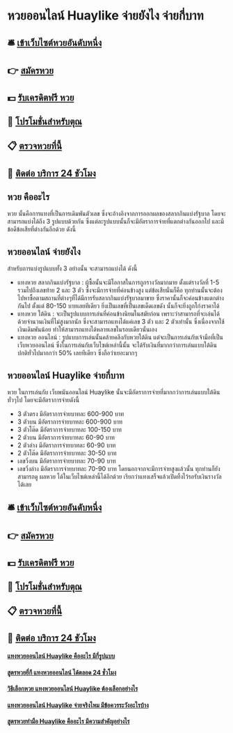 # หวยออนไลน์ Huaylike จ่ายยังไง จ่ายกี่บาท

## 🛎 [เข้าเว็บไซต์หวยอันดับหนึ่ง](https://bit.ly/3qMpiVi)
## 👉 [สมัครหวย](https://bit.ly/3qMpiVi)
## 💵 [รับเครดิตฟรี หวย](https://bit.ly/3RTpj5w)
## 👑 [โปรโมชั่นสำหรับตุณ](https://bit.ly/3RTpj5w)
## 📋 [ตรวจหวยที่นี้](https://bit.ly/3RTpj5w)
## 📱 [ติดต่อ บริการ 24 ชัวโมง](https://bit.ly/3RTpj5w)

## หวย คืออะไร
หวย นั้นคือการแทงที่เป็นการเดิมพันตัวเลข ซึ่งจะอ้างอิงจากการออกผลของสลากกินแบ่งรัฐบาล โดยจะสามารถแบ่งได้ถึง 3 รูปแบบด้วยกัน ซึ่งแต่ละรูปแบบนั้นก็จะมีอัตราการจ่ายที่แตกต่างกันออกไป และมีข้อดีข้อเสียที่ต่างกันอีกด้วย ดังนี้

## หวยออนไลน์ จ่ายยังไง
สำหรับการแบ่งรูปแบบทั้ง 3 อย่างนั้น จะสามารถแบ่งได้ ดังนี้
- แทงหวย สลากกินแบ่งรัฐบาล : ผู้ซื้อนั้นจะมีโอกาสในการถูกรางวัลมากมาย ตั้งแต่รางวัลที่ 1-5 รวมไปถึงเลขท้าย 2 และ 3 ตัว ซึ่งจะมีการจ่ายที่ค่อนข้างสูง แต่ข้อเสียนั่นก็คือ ทุกท่านนั้นจะต้องไปหาซื้อตามสถานที่ต่างๆที่ได้มีการรับสลากกินแบ่งรัฐบาลมาขาย ซึ่งราคานั้นก็จะค่อนข้างแตกต่างกันไป ตั้งแต่ 80-150 บาทเลยทีเดียว ยิ่งเป็นเลขที่เป็นเลขเด็ดเลขดัง นั้นก็จะยิ่งถูกโก่งราคาได้
- แทงหวย ใต้ดิน : จะเป็นรูปแบบการเล่นที่ค่อนข้างนิยมในสมัยก่อน เพราะว่าสามารถที่จะเล่นได้ด้วยจำนวนเงินที่ไม่สูงมากนัก ซึ่งจะสามารถแทงได้แค่เลข 3 ตัว และ 2 ตัวเท่านั้น ซึ่งเนื่องจากใช้เงินเดิมพันน้อย ทำให้สามารถแทงได้หลายเลขในรอบเดียวนั่นเอง
- แทงหวย ออนไลน์ : รูปแบบการเล่นนั้นคล้ายคลึงกับหวยใต้ดิน แต่จะเป็นการเล่นกับเจ้ามือที่เป็น เว็บหวยออนไลน์ ซึ่งในการเล่นกับเว็บไซต์เหล่านี้นั้น จะได้รับเงินที่มากกว่าการเล่นแบบใต้ดินปกติทั่วไปมากกว่า 50% เลยทีเดียว ซึ่งถือว่าเยอะมากๆ

## หวยออนไลน์ Huaylike จ่ายกี่บาท
หวย ในการเล่นกับ เว็บพนันออนไลน์ Huaylike นั้นจะมีอัตราการจ่ายที่มากกว่าการเล่นแบบใต้ดินทั่วๆไป โดยจะมีอัตราการจ่ายดังนี้
- 3 ตัวตรง มีอัตราการจ่ายบาทละ 600-900 บาท
- 3 ตัวบน มีอัตราการจ่ายบาทละ 600-900 บาท
- 3 ตัวโต๊ด มีอัตราการจ่ายบาทละ 100-150 บาท
- 2 ตัวบน มีอัตราการจ่ายบาทละ 60-90 บาท
- 2 ตัวล่าง มีอัตราการจ่ายบาทละ 60-90 บาท
- 2 ตัวโต๊ด มีอัตราการจ่ายบาทละ 30-50 บาท
- เลขวิ่งบน มีอัตราการจ่ายบาทละ 70-90 บาท
- เลขวิ่งล่าง มีอัตราการจ่ายบาทละ 70-90 บาท
โดยนอกจากจะมีการจ่ายสูงแล้วนั้น ทุกท่านก็ยังสามารถดู ผลหวย ได้ในเว็บไซต์เหล่านี้ได้อีกด้วย เรียกว่าแทงเสร็จแล้วเปิดทิ้งไว้รอรับเงินรางวัลได้เลย

## 🛎 [เข้าเว็บไซต์หวยอันดับหนึ่ง](https://bit.ly/3qMpiVi)
## 👉 [สมัครหวย](https://bit.ly/3qMpiVi)
## 💵 [รับเครดิตฟรี หวย](https://bit.ly/3RTpj5w)
## 👑 [โปรโมชั่นสำหรับตุณ](https://bit.ly/3RTpj5w)
## 📋 [ตรวจหวยที่นี้](https://bit.ly/3RTpj5w)
## 📱 [ติดต่อ บริการ 24 ชัวโมง](https://bit.ly/3RTpj5w)

#### [แทงหวยออนไลน์ Huaylike คืออะไร มีกี่รูปแบบ](https://atom.io/themes/แทงหวยออนไลน์%20Huaylike%20คืออะไร%20มีกี่รูปแบบ)
#### [สูตรหวยยี่กี แทงหวยออนไลน์ ได้ตลอด 24 ชั่วโมง](https://atom.io/themes/สูตรหวยยี่กี%20แทงหวยออนไลน์%20ได้ตลอด%2024%20ชั่วโมง)
#### [วิธีเลือกหวย แทงหวยออนไลน์ Huaylike ต้องเลือกอย่างไร](https://atom.io/themes/วิธีเลือกหวย%20แทงหวยออนไลน์%20Huaylike%20ต้องเลือกอย่างไร)
#### [แทงหวยออนไลน์ Huaylike จ่ายจริงไหม มีข้อควรระวังอะไรบ้าง](https://atom.io/themes/แทงหวยออนไลน์%20Huaylike%20จ่ายจริงไหม%20มีข้อควรระวังอะไรบ้าง)
#### [สูตรหวยทำมือ Huaylike คืออะไร มีความสำคัญอย่างไร](https://atom.io/themes/สูตรหวยทำมือ%20Huaylike%20คืออะไร%20มีความสำคัญอย่างไร)